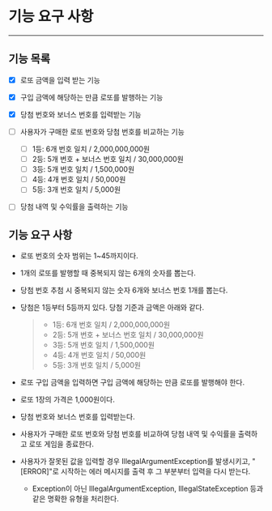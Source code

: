 # 기능 요구 사항

---
## 기능 목록

- [X] 로또 금액을 입력 받는 기능
- [X] 구입 금액에 해당하는 만큼 로또를 발행하는 기능
- [X] 당첨 번호와 보너스 번호를 입력받는 기능
- [ ] 사용자가 구매한 로또 번호와 당첨 번호를 비교하는 기능 
    - [ ] 1등: 6개 번호 일치 / 2,000,000,000원
    - [ ] 2등: 5개 번호 + 보너스 번호 일치 / 30,000,000원
    - [ ] 3등: 5개 번호 일치 / 1,500,000원
    - [ ] 4등: 4개 번호 일치 / 50,000원
    - [ ] 5등: 3개 번호 일치 / 5,000원
- [ ] 당첨 내역 및 수익률을 출력하는 기능


## 기능 요구 사항

- 로또 번호의 숫자 범위는 1~45까지이다.
- 1개의 로또를 발행할 때 중복되지 않는 6개의 숫자를 뽑는다.
- 당첨 번호 추첨 시 중복되지 않는 숫자 6개와 보너스 번호 1개를 뽑는다.
- 당첨은 1등부터 5등까지 있다. 당첨 기준과 금액은 아래와 같다.
    >- 1등: 6개 번호 일치 / 2,000,000,000원
    >- 2등: 5개 번호 + 보너스 번호 일치 / 30,000,000원
    >- 3등: 5개 번호 일치 / 1,500,000원
    >- 4등: 4개 번호 일치 / 50,000원
    >- 5등: 3개 번호 일치 / 5,000원

- 로또 구입 금액을 입력하면 구입 금액에 해당하는 만큼 로또를 발행해야 한다.
- 로또 1장의 가격은 1,000원이다.
- 당첨 번호와 보너스 번호를 입력받는다.
- 사용자가 구매한 로또 번호와 당첨 번호를 비교하여 당첨 내역 및 수익률을 출력하고 로또 게임을 종료한다.
- 사용자가 잘못된 값을 입력할 경우 IllegalArgumentException를 발생시키고, "[ERROR]"로 시작하는 에러 메시지를 출력 후 그 부분부터 입력을 다시 받는다.
  - Exception이 아닌 IllegalArgumentException, IllegalStateException 등과 같은 명확한 유형을 처리한다.